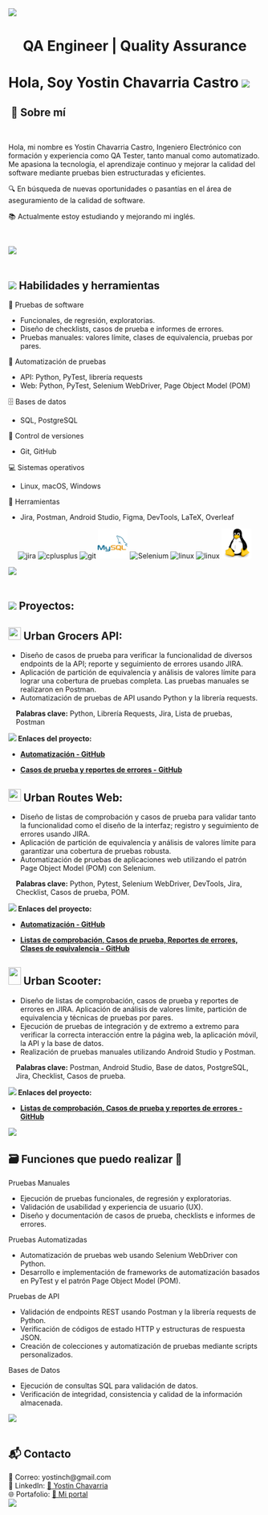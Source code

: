 <header> <link rel="stylesheet" type='text/css' href="https://cdn.jsdelivr.net/gh/devicons/devicon@latest/devicon.min.css" />

</header>

<body>
	<img src="https://user-images.githubusercontent.com/73097560/115834477-dbab4500-a447-11eb-908a-139a6edaec5c.gif">
	<h1 align="center">QA Engineer | Quality Assurance</b></h1>
 	<h1 align="left">Hola, Soy Yostin Chavarria Castro </b><img src="https://media.giphy.com/media/hvRJCLFzcasrR4ia7z/giphy.gif" width="35"></h1>
	
<!------------ Acerca de mi: ------------>
## <picture><img  width = 50px></picture> **📌 Sobre mí**
<br>
<div>
	<p>Hola, mi nombre es Yostin Chavarria Castro, Ingeniero Electrónico con formación y experiencia como QA Tester, tanto manual como automatizado. Me apasiona la tecnología, el aprendizaje continuo y mejorar la calidad del software mediante pruebas bien estructuradas y eficientes.</p>
	<p>🔍 En búsqueda de nuevas oportunidades o pasantías en el área de aseguramiento de la calidad de software.<p>
	<p>📚 Actualmente estoy estudiando y mejorando mi inglés.</p>
</div>
<br>

<img src="https://user-images.githubusercontent.com/73097560/115834477-dbab4500-a447-11eb-908a-139a6edaec5c.gif"><br><br>

<!------------ Skills and tools ------------>
## <img src="https://i.pinimg.com/originals/a6/8e/88/a68e88e5d3ecfb89ccec6859420e0514.gif" width ="25"><b> Habilidades y herramientas</b>

<p align="center">
		<p>🧪 Pruebas de software<p>
		<ul>
			<li>Funcionales, de regresión, exploratorias.</li>
			<li>Diseño de checklists, casos de prueba e informes de errores.</li>
			<li>Pruebas manuales: valores límite, clases de equivalencia, pruebas por pares.</li>
		</ul>
		<p>🤖 Automatización de pruebas<p>
		<ul>
			<li>API: Python, PyTest, librería requests</li>
			<li>Web: Python, PyTest, Selenium WebDriver, Page Object Model (POM)</li>
		</ul>
		<p>🗄️ Bases de datos<p>
		<ul>
			<li>SQL, PostgreSQL</li>
		</ul>
		<p>🔁 Control de versiones<p>
		<ul>
			<li>Git, GitHub</li>
		</ul>
		<p>💻 Sistemas operativos<p>
		<ul>
			<li>Linux, macOS, Windows</li>
		</ul>
		<p>🧰 Herramientas<p>
		<ul>
			<li>Jira, Postman, Android Studio, Figma, DevTools, LaTeX, Overleaf</li>
		</ul>
	<p align="center">
		<!-- JIRA -->
		<img src="https://cdn.jsdelivr.net/gh/devicons/devicon@latest/icons/jira/jira-original-wordmark.svg" alt="jira" width="60" height="60"/>
		<!-- Python -->
		<img src="https://cdn.jsdelivr.net/gh/devicons/devicon@latest/icons/python/python-original-wordmark.svg" alt="cplusplus" width="60" height="60"/>
		<!-- GIT -->
		<img src="https://cdn.jsdelivr.net/gh/devicons/devicon@latest/icons/git/git-plain-wordmark.svg" alt="git" width="60" height="60"/>
		<!--My SQL -->
		<img src="https://raw.githubusercontent.com/devicons/devicon/master/icons/mysql/mysql-original-wordmark.svg" alt="mysql" width="60" height="60"/>
		<!-- Selenium -->
		<img src="https://cdn.jsdelivr.net/gh/devicons/devicon@latest/icons/selenium/selenium-original.svg" alt="Selenium" width="60" height="60"/> 
		<!-- Android studio -->
		<img src="https://cdn.jsdelivr.net/gh/devicons/devicon@latest/icons/androidstudio/androidstudio-plain-wordmark.svg" alt="linux" width="60" height="90"/> 
		<!-- POSTMAN -->
		<img src="https://cdn.jsdelivr.net/gh/devicons/devicon@latest/icons/postman/postman-plain-wordmark.svg" alt="linux" width="80" height="120"/> 
		<!-- Linux -->
		<img src="https://raw.githubusercontent.com/devicons/devicon/master/icons/linux/linux-original.svg" alt="linux" width="60" height="60"/> 
	</p> 
  </p> 

<!------------ Proyectos: ------------>
<img src="https://user-images.githubusercontent.com/73097560/115834477-dbab4500-a447-11eb-908a-139a6edaec5c.gif"><br><br>
## <img src="https://i.pinimg.com/originals/4f/a1/7b/4fa17b3d6b97201675a404f72a0a15fe.gif" width ="25"><b> Proyectos: </b> 
 
<!------------ Proyecto API: ------------>
## <a href="https://github.com/yostin-chava/qa-project-Urban-Grocers-app-es"> <img src="https://e7.pngegg.com/pngimages/834/715/png-clipart-computer-icons-api-text-logo.png" width="25" height="25"/></a><b> Urban Grocers API: </b> 

<p align="center">
		<!-- API -->
		<ul>
			<li>Diseño de casos de prueba para verificar la funcionalidad de diversos endpoints de la API; reporte y seguimiento de errores usando JIRA.</li>
			<li>Aplicación de partición de equivalencia y análisis de valores límite para lograr una cobertura de pruebas completa. Las pruebas manuales se realizaron en Postman.</li>
			<li>Automatización de pruebas de API usando Python y la librería requests.</li>
		</ul>
  	<div>
  			<p style="margin-left: 15px;">
    				<b>Palabras clave:</b> Python, Librería Requests, Jira, Lista de pruebas, Postman
 			</p>
		</div>
  	<div>
			<img src="https://github.com/user-attachments/assets/00207009-2832-49e9-8944-83eaa1bda1fe" width ="25"><b> Enlaces del proyecto: 
				<ul>
				<a href="https://github.com/yostin-chava/qa-project-Urban-Grocers-app-es"><li><p>Automatización - GitHub</p></li></a>
				<a href="https://github.com/yostin-chava/Pruebas-manuales-postman-qa-project-Urban-Grocers-app-es"><li><p>Casos de prueba y reportes de errores - GitHub</p></li></a>
				</ul>
				</b>
		</div>
   </p>

<!------------ Proyecto WEB: ------------>

## <a href="https://github.com/yostin-chava/qa-project-Urban-Routes-es"> <img src="https://e7.pngegg.com/pngimages/285/477/png-clipart-web-development-web-design-internet-web-hosting-service-world-wide-web-logo-symmetry-thumbnail.png" width="25" height="25"/></a><b> Urban Routes Web: </b> 

<p align="center">
	<ul>
		<li>Diseño de listas de comprobación y casos de prueba para validar tanto la funcionalidad como el diseño de la interfaz; registro y seguimiento de errores usando JIRA.</li>
		<li>Aplicación de partición de equivalencia y análisis de valores límite para garantizar una cobertura de pruebas robusta.</li>
		<li>Automatización de pruebas de aplicaciones web utilizando el patrón Page Object Model (POM) con Selenium.</li>
	</ul>
  	<div>
  		<p style="margin-left: 15px;">
    			<b>Palabras clave:</b> Python, Pytest, Selenium WebDriver, DevTools, Jira, Checklist, Casos de prueba, POM.
 		</p>
	</div>
  	<div>
		<img src="https://github.com/user-attachments/assets/00207009-2832-49e9-8944-83eaa1bda1fe" width ="25"><b> Enlaces del proyecto: 
			<ul>
			<a href="https://github.com/yostin-chava/qa-project-Urban-Routes-es"><li><p>Automatización - GitHub</p></li></a>
			<a href="https://github.com/yostin-chava/Pruebas-manuales-qa-project-Urban-Routes-es"><li><p>Listas de comprobación, Casos de prueba, Reportes de errores, Clases de equivalencia - GitHub</p></li></a>
			</ul>
			</b>
	</div>
</p>

<!------------ Proyecto híbrido: ------------>

## <a href="https://github.com/yostin-chava/qa-project-Urban-Routes-es"> <img src="https://appmaster.io/api/_files/PqV7MuNwv89GrZvBd4LNNK/download/" width="25" height="35"/></a><b> Urban Scooter: </b> 

<p align="center">
	<ul>
		<li>Diseño de listas de comprobación, casos de prueba y reportes de errores en JIRA. Aplicación de análisis de valores límite, partición de equivalencia y técnicas de pruebas por pares.</li>
		<li>Ejecución de pruebas de integración y de extremo a extremo para verificar la correcta interacción entre la página web, la aplicación móvil, la API y la base de datos.</li>
		<li>Realización de pruebas manuales utilizando Android Studio y Postman.</li>
	</ul>
  	<div>
  		<p style="margin-left: 15px;">
    			<b>Palabras clave:</b> Postman, Android Studio, Base de datos, PostgreSQL, Jira, Checklist, Casos de prueba.
 		</p>
	</div>
  	<div>
		<img src="https://github.com/user-attachments/assets/00207009-2832-49e9-8944-83eaa1bda1fe" width ="25"><b> Enlaces del proyecto: 
			<ul>
			<a href="https://github.com/yostin-chava/Pruebas-manuales-qa-project-Urban-Scooter-end-2-end-testing"><li><p>Listas de comprobación, Casos de prueba y reportes de errores - GitHub</p></li></a>
			</ul>
			</b>
	</div>
</p>

<!--------------------------------- Funciones que puedo desempeñar ------------------------------------------->
<img src="https://user-images.githubusercontent.com/73097560/115834477-dbab4500-a447-11eb-908a-139a6edaec5c.gif"><br>

## <b>🗃️ Funciones que puedo realizar 🔌</b>

<p align="center">
		<p>Pruebas Manuales<p>
		<ul>
			<li>Ejecución de pruebas funcionales, de regresión y exploratorias.</li>
			<li>Validación de usabilidad y experiencia de usuario (UX).</li>
			<li>Diseño y documentación de casos de prueba, checklists e informes de errores.</li>
		</ul>
  		<p>Pruebas Automatizadas<p>
		<ul>
			<li>Automatización de pruebas web usando Selenium WebDriver con Python.</li>
			<li>Desarrollo e implementación de frameworks de automatización basados en PyTest y el patrón Page Object Model (POM).</li>
		</ul>
  		<p>Pruebas de API<p>
		<ul>
			<li>Validación de endpoints REST usando Postman y la librería requests de Python.</li>
			<li>Verificación de códigos de estado HTTP y estructuras de respuesta JSON.</li>
			<li>Creación de colecciones y automatización de pruebas mediante scripts personalizados.</li>
		</ul>
  		<p>Bases de Datos<p>
		<ul>
			<li>Ejecución de consultas SQL para validación de datos.</li>
			<li>Verificación de integridad, consistencia y calidad de la información almacenada.</li>
		</ul>

<!--------------------------------- Contacto ------------------------------------------->
<img src="https://user-images.githubusercontent.com/73097560/115834477-dbab4500-a447-11eb-908a-139a6edaec5c.gif"><br><br>
## <b> 📬 Contacto</b>

<div>
	<span>📧 Correo: yostinch@gmail.com</span>
	<br>
	<span>💼 LinkedIn: </span><a href="https://www.linkedin.com/in/yostin-chavarria/" target="_blank">🔗 Yostin Chavarria<a/>
	<br>
	<span>🌐 Portafolio: </span><a href="https://yostin-chava.github.io/mi-portal/" target="_blank">🔗 Mi portal<a/>
</div>

<img src="https://user-images.githubusercontent.com/73097560/115834477-dbab4500-a447-11eb-908a-139a6edaec5c.gif">
</body>
